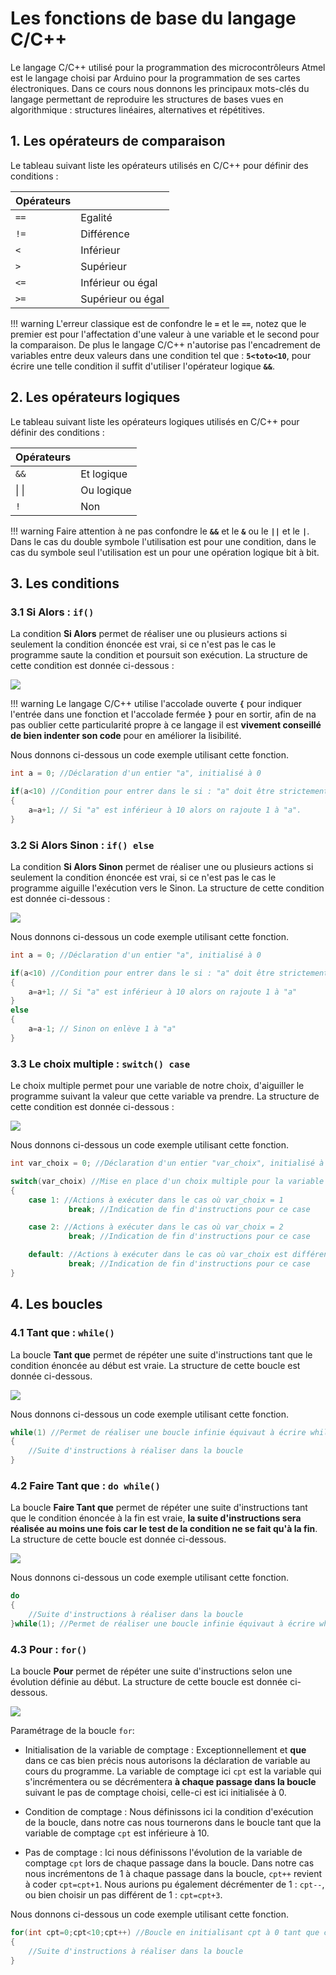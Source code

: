 # Les fonctions de base du langage C/C++

Le langage C/C++ utilisé pour la programmation des microcontrôleurs Atmel est le langage choisi par Arduino pour la programmation de ses cartes électroniques. Dans ce cours nous donnons les principaux mots-clés du langage permettant de reproduire les structures de bases vues en algorithmique : structures linéaires, alternatives et répétitives.

## 1. Les opérateurs de comparaison

Le tableau suivant liste les opérateurs utilisés en C/C++ pour définir des conditions :

| Opérateurs |   |
|:------------- |:---------------|
| ```==```     | Egalité |
| ```!=```      | Différence        |
| ```<```| Inférieur       |
| ```>``` | Supérieur        |
| ```<=``` | Inférieur ou égal        |
| ```>=```| Supérieur ou égal        |


!!! warning
	L'erreur classique est de confondre le **```=```** et le **```==```**, notez que le premier est pour l'affectation d'une valeur à une variable et le second pour la comparaison. De plus le langage C/C++ n'autorise pas l'encadrement de variables entre deux valeurs dans une condition tel que : **```5<toto<10```**, pour écrire une telle condition il suffit d'utiliser l'opérateur logique **```&&```**.

## 2. Les opérateurs logiques

Le tableau suivant liste les opérateurs logiques utilisés en C/C++ pour définir des conditions :

| Opérateurs |   |
|:------------- |:---------------|
| ```&&```      | Et logique |
|  &#124; &#124;     | Ou logique        |
| ```!``` | Non      |

!!! warning
	Faire attention à ne pas confondre le **```&&```** et le **```&```** ou le **```||```** et le **```|```**. Dans le cas du double symbole l'utilisation est pour une condition, dans le cas du symbole seul l'utilisation est un pour une opération logique bit à bit.

## 3. Les conditions

### 3.1 Si Alors : ```if() ```
La condition **Si Alors** permet de réaliser une ou plusieurs actions si seulement la condition énoncée est vrai, si ce n'est pas le cas le programme saute la condition et poursuit son exécution. La structure de cette condition est donnée ci-dessous :

![](/psti2d/arduino/figures/if.svg)

!!! warning
	Le langage C/C++ utilise l'accolade ouverte **```{```** pour indiquer l'entrée dans une fonction et l'accolade fermée **```}```** pour en sortir, afin de na pas oublier cette particularité propre à ce langage il est **vivement conseillé de bien indenter son code** pour en améliorer la lisibilité.

Nous donnons ci-dessous un code exemple utilisant cette fonction.  

```c++
int a = 0; //Déclaration d'un entier "a", initialisé à 0

if(a<10) //Condition pour entrer dans le si : "a" doit être strictement inférieur à 10
{
	a=a+1; // Si "a" est inférieur à 10 alors on rajoute 1 à "a".
}

```

### 3.2 Si Alors Sinon : ```if() else```
La condition **Si Alors Sinon** permet de réaliser une ou plusieurs actions si seulement la condition énoncée est vrai, si ce n'est pas le cas le programme aiguille l'exécution vers le Sinon. La structure de cette condition est donnée ci-dessous :

![](/psti2d/arduino/figures/if_else.svg)

Nous donnons ci-dessous un code exemple utilisant cette fonction.  

```c++
int a = 0; //Déclaration d'un entier "a", initialisé à 0

if(a<10) //Condition pour entrer dans le si : "a" doit être strictement inférieur à 10
{
	a=a+1; // Si "a" est inférieur à 10 alors on rajoute 1 à "a"
}
else
{
	a=a-1; // Sinon on enlève 1 à "a"
}

```

### 3.3 Le choix multiple : ```switch() case```

Le choix multiple permet pour une variable de notre choix, d'aiguiller le programme suivant la valeur que cette variable va prendre. La structure de cette condition est donnée ci-dessous :

![](/psti2d/arduino/figures/switch-case.svg)

Nous donnons ci-dessous un code exemple utilisant cette fonction.

```c++
int var_choix = 0; //Déclaration d'un entier "var_choix", initialisé à 0

switch(var_choix) //Mise en place d'un choix multiple pour la variable var_choix
{
	case 1: //Actions à exécuter dans le cas où var_choix = 1
			 break; //Indication de fin d'instructions pour ce case

	case 2: //Actions à exécuter dans le cas où var_choix = 2
	 		 break; //Indication de fin d'instructions pour ce case

	default: //Actions à exécuter dans le cas où var_choix est différent de tous les cases précédents
	 		 break; //Indication de fin d'instructions pour ce case
}

```



## 4. Les boucles

### 4.1 Tant que : ```while()```

La boucle **Tant que** permet de répéter une suite d'instructions tant que le condition énoncée au début est vraie. La structure de cette boucle est donnée ci-dessous.

![](/psti2d/arduino/figures/while.svg)

Nous donnons ci-dessous un code exemple utilisant cette fonction.

```c++
while(1) //Permet de réaliser une boucle infinie équivaut à écrire while(1=1)
{
	//Suite d'instructions à réaliser dans la boucle
}

```

### 4.2 Faire Tant que : ```do while()```

La boucle **Faire Tant que** permet de répéter une suite d'instructions tant que le condition énoncée à la fin est vraie, **la suite d'instructions sera réalisée au moins une fois car le test de la condition ne se fait qu'à la fin**. La structure de cette boucle est donnée ci-dessous.

![](/psti2d/arduino/figures/do_while.svg)

Nous donnons ci-dessous un code exemple utilisant cette fonction.

```c++
do
{
	//Suite d'instructions à réaliser dans la boucle
}while(1); //Permet de réaliser une boucle infinie équivaut à écrire while(1=1)
```


### 4.3 Pour : ```for()```

La boucle **Pour** permet de répéter une suite d'instructions selon une évolution définie au début. La structure de cette boucle est donnée ci-dessous.

![](/psti2d/arduino/figures/for.svg)

Paramétrage de la boucle ```for```:

* Initialisation de la variable de comptage : Exceptionnellement et **que** dans ce cas bien précis nous autorisons la déclaration de variable au cours du programme. La variable de comptage ici ```cpt``` est la variable qui s'incrémentera ou se décrémentera **à chaque passage dans la boucle** suivant le pas de comptage choisi, celle-ci est ici initialisée à 0.

* Condition de comptage : Nous définissons ici la condition d'exécution de la boucle, dans notre cas nous tournerons dans le boucle tant que la variable de comptage ```cpt``` est inférieure à 10.

* Pas de comptage : Ici nous définissons l'évolution de la variable de comptage ```cpt``` lors de chaque passage dans la boucle. Dans notre cas nous incrémentons de 1 à chaque passage dans la boucle, ```cpt++``` revient à coder ```cpt=cpt+1```. Nous aurions pu également décrémenter de 1 : ```cpt--```, ou bien choisir un pas différent de 1 : ```cpt=cpt+3```.

Nous donnons ci-dessous un code exemple utilisant cette fonction.

```c++
for(int cpt=0;cpt<10;cpt++) //Boucle en initialisant cpt à 0 tant que cpt<10 et incrémente de 1 à chaque passage
{
	//Suite d'instructions à réaliser dans la boucle
}
```
